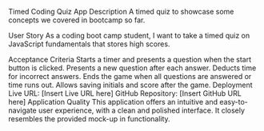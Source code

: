 

Timed Coding Quiz App
Description
A timed quiz to showcase some concepts we covered in bootcamp so far.

User Story
As a coding boot camp student, I want to take a timed quiz on JavaScript fundamentals that stores high scores.

Acceptance Criteria
Starts a timer and presents a question when the start button is clicked.
Presents a new question after each answer.
Deducts time for incorrect answers.
Ends the game when all questions are answered or time runs out.
Allows saving initials and score after the game.
Deployment
Live URL: [Insert Live URL here]
GitHub Repository: [Insert GitHub URL here]
Application Quality
This application offers an intuitive and easy-to-navigate user experience, with a clean and polished interface. It closely resembles the provided mock-up in functionality.

